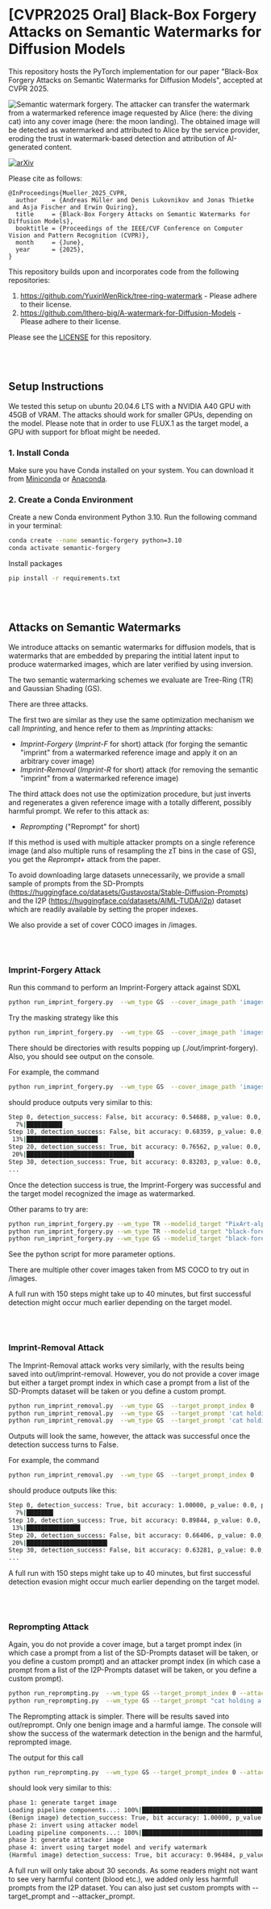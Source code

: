 # [CVPR2025 Oral] Black-Box Forgery Attacks on Semantic Watermarks for Diffusion Models
This repository hosts the PyTorch implementation for our paper "Black-Box Forgery Attacks on Semantic Watermarks for Diffusion Models", accepted at CVPR 2025.

![Semantic watermark forgery. The attacker can transfer the watermark from a watermarked reference image requested by Alice (here: the diving cat) into any cover image (here: the moon landing). The obtained image will be detected as watermarked and attributed to Alice by the service provider, eroding the trust in watermark-based detection and attribution of AI-generated content.](media/frontpage.jpg)

[![arXiv](https://img.shields.io/badge/arXiv-2412.03283-b31b1b.svg)](https://arxiv.org/abs/2412.03283)


Please cite as follows:
```
@InProceedings{Mueller_2025_CVPR,
  author    = {Andreas Müller and Denis Lukovnikov and Jonas Thietke and Asja Fischer and Erwin Quiring},
  title     = {Black-Box Forgery Attacks on Semantic Watermarks for Diffusion Models},
  booktitle = {Proceedings of the IEEE/CVF Conference on Computer Vision and Pattern Recognition (CVPR)},
  month     = {June},
  year      = {2025},
}
```

This repository builds upon and incorporates code from the following repositories:
1. https://github.com/YuxinWenRick/tree-ring-watermark - Please adhere to their license.
2. https://github.com/lthero-big/A-watermark-for-Diffusion-Models - Please adhere to their license.

Please see the [LICENSE](./LICENSE) for this repository.

<br><br>

## Setup Instructions

We tested this setup on ubuntu 20.04.6 LTS with a NVIDIA A40 GPU with 45GB of VRAM. The attacks should work for smaller GPUs, depending on the model. Please note that in order to use FLUX.1 as the target model, a GPU with support for bfloat might be needed.

### 1. Install Conda
Make sure you have Conda installed on your system. You can download it from [Miniconda](https://docs.conda.io/en/latest/miniconda.html) or [Anaconda](https://www.anaconda.com/).

### 2. Create a Conda Environment
Create a new Conda environment Python 3.10. Run the following command in your terminal:

```bash
conda create --name semantic-forgery python=3.10
conda activate semantic-forgery
```

Install packages
```bash
pip install -r requirements.txt
```

<br><br>

## Attacks on Semantic Watermarks
We introduce attacks on semantic watermarks for diffusion models, that is watermarks that are embedded by preparing the intitial latent input to produce watermarked images, which are later verified by using inversion.

The two semantic watermarking schemes we evaluate are Tree-Ring (TR) and Gaussian Shading (GS).

There are three attacks.

The first two are similar as they use the same optimization mechanism we call *Imprinting*, and hence refer to them as *Imprinting* attacks:
- *Imprint-Forgery* (*Imprint-F* for short) attack (for forging the semantic "imprint" from a watermarked reference image and apply it on an arbitrary cover image)
- *Imprint-Removal* (*Imprint-R* for short) attack (for removing the semantic "imprint" from a watermarked reference image)

The third attack does not use the optimization procedure, but just inverts and regenerates a given reference image with a totally different, possibly harmful prompt.
We refer to this attack as:
- *Reprompting* ("Reprompt" for short)

If this method is used with multiple attacker prompts on a single reference image (and also multiple runs of resampling the zT bins in the case of GS), you get the *Reprompt+* attack from the paper.

To avoid downloading large datasets unnecessarily, we provide a small sample of prompts from the SD-Prompts (https://huggingface.co/datasets/Gustavosta/Stable-Diffusion-Prompts) and the I2P (https://huggingface.co/datasets/AIML-TUDA/i2p) dataset which are readily available by setting the proper indexes.

We also provide a set of cover COCO images in /images.

<br><br>

### Imprint-Forgery Attack
Run this command to perform an Imprint-Forgery attack against SDXL
```bash
python run_imprint_forgery.py  --wm_type GS  --cover_image_path 'images/stalin.jpg'
```

Try the masking strategy like this
```bash
python run_imprint_forgery.py  --wm_type GS  --cover_image_path 'images/stalin.jpg'  --cover_mask_path 'masks/stalin.mask.png'
```

There should be directories with results popping up (./out/imprint-forgery).
Also, you should see output on the console.

For example, the command 
```bash
python run_imprint_forgery.py  --wm_type GS  --cover_image_path 'images/stalin.jpg'  --cover_mask_path 'masks/stalin.mask.png'
```
should produce outputs very similar to this:
```bash
Step 0, detection_success: False, bit accuracy: 0.54688, p_value: 0.0, psnr: 31.68439
  7%|█████████▉                                                                                                                                            | 10/151
Step 10, detection_success: False, bit accuracy: 0.68359, p_value: 0.0, psnr: 31.15294
 13%|███████████████████▊                                                                                                                                  | 20/151
Step 20, detection_success: True, bit accuracy: 0.76562, p_value: 0.0, psnr: 30.72373
 20%|█████████████████████████████▊                                                                                                                        | 30/151
Step 30, detection_success: True, bit accuracy: 0.83203, p_value: 0.0, psnr: 30.48064
...
```
Once the detection success is true, the Imprint-Forgery was successful and the target model recognized the image as watermarked.

Other params to try are:
```bash
python run_imprint_forgery.py --wm_type TR --modelid_target "PixArt-alpha/PixArt-Sigma-XL-2-512-MS"
python run_imprint_forgery.py --wm_type TR --modelid_target "black-forest-labs/FLUX.1-dev"  --guidance_scale_target 3.5 --num_inference_steps_target 20
python run_imprint_forgery.py --wm_type GS --modelid_target "black-forest-labs/FLUX.1-dev"  --guidance_scale_target 3.5 --num_inference_steps_target 20  --num_replications 256
```

See the python script for more parameter options.

There are multiple other cover images taken from MS COCO to try out in /images.

A full run with 150 steps might take up to 40 minutes, but first successful detection might occur much earlier depending on the target model.

<br><br>

### Imprint-Removal Attack

The Imprint-Removal attack works very similarly, with the results being saved into out/imprint-removal. However, you do not provide a cover image but either a target prompt index in which case a prompt from a list of the SD-Prompts dataset will be taken or you define a custom prompt.
```bash
python run_imprint_removal.py  --wm_type GS  --target_prompt_index 0
python run_imprint_removal.py  --wm_type GS  --target_prompt 'cat holding a sign that say I am watermarked'
python run_imprint_removal.py  --wm_type GS  --target_prompt 'cat holding a sign that say I am watermarked' --modelid_target "black-forest-labs/FLUX.1-dev"  --guidance_scale_target 3.5 --num_inference_steps_target 20  --num_replications 256
```

Outputs will look the same, however, the attack was successful once the detection success turns to False.

For example, the command 
```bash
python run_imprint_removal.py  --wm_type GS  --target_prompt_index 0
```
should produce outputs like this:
```bash
Step 0, detection_success: True, bit accuracy: 1.00000, p_value: 0.0, psnr: 34.76470
  7%|███████▍                                                                                                         | 10/151
Step 10, detection_success: True, bit accuracy: 0.89844, p_value: 0.0, psnr: 32.56701
 13%|██████████████▉                                                                                                  | 20/151
Step 20, detection_success: False, bit accuracy: 0.66406, p_value: 0.0, psnr: 31.43231
 20%|██████████████████████▍                                                                                          | 30/151
Step 30, detection_success: False, bit accuracy: 0.63281, p_value: 0.0, psnr: 30.93994
...
```
A full run with 150 steps might take up to 40 minutes, but first successful detection evasion might occur much earlier depending on the target model.

<br><br>

### Reprompting Attack

Again, you do not provide a cover image, but a target prompt index (in which case a prompt from a list of the SD-Prompts dataset will be taken, or you define a custom prompt) and an attacker prompt index (in which case a prompt from a list of the I2P-Prompts dataset will be taken, or you define a custom prompt).
```bash
python run_reprompting.py  --wm_type GS --target_prompt_index 0 --attacker_prompt 0
python run_reprompting.py  --wm_type GS --target_prompt "cat holding a sign that says 'I am watermarked'" --attacker_prompt "a man screaming locked inside a glass jar, photorealistic, hdr, studio photography "
```

The Reprompting attack is simpler.
There will be results saved into out/reprompt. Only one benign image and a harmful iamge.
The console will show the success of the watermark detection in the benign and the harmful, reprompted image.

The output for this call
```bash
python run_reprompting.py  --wm_type GS --target_prompt_index 0 --attacker_prompt_index 0
```
should look very similar to this:

```bash
phase 1: generate target image
Loading pipeline components...: 100%|████████████████████████████████████████████████████████████████████████████| 7/7
(Benign image) detection_success: True, bit accuracy: 1.00000, p_value: 0.0, psnr: inf
phase 2: invert using attacker model
Loading pipeline components...: 100%|████████████████████████████████████████████████████████████████████████████| 6/6
phase 3: generate attacker image
phase 4: invert using target model and verify watermark
(Harmful image) detection_success: True, bit accuracy: 0.96484, p_value: 0.0, psnr: -1.00000
```

A full run will only take about 30 seconds.
As some readers might not want to see very harmful content (blood etc.), we added only less harmfull prompts from the I2P dataset.
You can also just set custom prompts with --target_prompt and --attacker_prompt.
